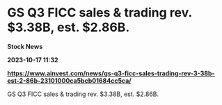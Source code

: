 # GS Q3 FICC sales & trading rev. $3.38B, est. $2.86B.
**Stock News**

**2023-10-17 11:32**

**https://www.ainvest.com/news/gs-q3-ficc-sales-trading-rev-3-38b-est-2-86b-23101000ca5bcb01684cc5ca/**

GS Q3 FICC sales & trading rev. $3.38B, est. $2.86B.